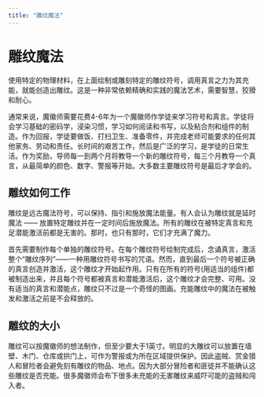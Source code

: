 ```yaml
---
title: "雕纹魔法"
---
```

# 雕纹魔法

使用特定的物理材料，在上面绘制或雕刻特定的雕纹符号，调用真言之力为其充能，就能创造出雕纹。这是一种非常依赖精确和实践的魔法艺术，需要智慧，狡猾和耐心。

通常来说，魔徽师需要花费4-6年为一个魔徽师作学徒来学习符号和真言。学徒将会学习基础的密码学，浸染习惯，学习如何阅读和书写，以及粘合剂和组件的制造。作为回报，学徒要做饭、打扫卫生、准备零件，并完成老师可能要求的任何其他家务、劳动和责任。长时间的艰苦工作，然后是广泛的学习，是学徒的日常生活。作为奖励，导师每一到两个月将教导一个新的雕纹符号，每三个月教导一个真言，从最简单的颜色、数字、警报等开始。大多数主要雕纹符号是最后才学会的。

## 雕纹如何工作

雕纹是远古魔法符号，可以保持、指引和施放魔法能量。有人会认为雕纹就是延时魔法 —— 放置特定雕纹并在一定时间后施放魔法。所有的雕纹在被特定真言和充足潜能激活前都是无害的。那时，也只有那时，它们才充满了魔力。

首先需要制作每个单独的雕纹符号。在每个雕纹符号绘制完成后，念诵真言，激活整个“雕纹序列”——一种用雕纹符号书写的咒语。然而，直到最后一个符号被正确的真言创造并激活，这个雕纹才开始起作用。只有在所有的符号(用适当的组件)都被制造出来，并且每个符号都被真言和潜能激活后，这个雕纹才会完整、可用。没有适当的真言和潜能点，雕纹只不过是一个奇怪的图画。充能雕纹中的魔法在被触发和激活之前是不会释放的。

## 雕纹的大小

雕纹可以按魔徽师的想法制作，但至少要大于1英寸。明显的大雕纹可以放置在墙壁、木门、仓库或拱门上，可作为警报或为所在区域提供保护。因此盗贼、赏金猎人和冒险者会避免刻有雕纹的物品、地点。因为大部分冒险者和匪徒并不能确认这些雕纹是否充能。很多魔徽师会布下很多未充能的无害雕纹来威吓可能的盗贼和闯入者。
